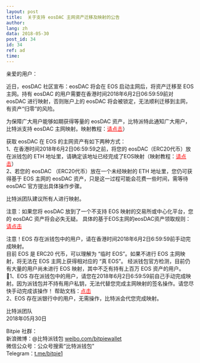 ```yaml
---
layout: post
title:  关于支持 eosDAC 主网资产迁移及映射的公告
author: 
lang: zh
data: 2018-05-30
post_id: 34
id: 34
ref: ad
time: 
---
```


亲爱的用户：

近日，eosDAC 社区宣布：eosDAC 将会在 EOS 启动主网后，将资产迁移至 EOS 主网。持有 eosDAC 的用户需要在香港时间2018年6月2日06:59:59前对 eosDAC 进行映射，否则账户上的 eosDAC 将会被锁定，无法顺利迁移到主网，有资产“归零”的风险。

为保障广大用户能够如期获得等量的 eosDAC 资产，比特派特此通知广大用户，比特派支持 eosDAC 主网映射。映射教程：<a href="http://docs.bitpie.com/zh_CN/latest/commonContract/index.html#eos-register" target="_blank" style="color:red">请点击</a>）

获取 eosDAC 在 EOS 的主网资产有如下两种方式：<br/>
1、在香港时间2018年6月2日06:59:59之前，将您的 eosDAC（ERC20代币）放在派钱包的 ETH 地址里，请确定该地址已经完成了EOS映射（映射教程：<a href="http://docs.bitpie.com/zh_CN/latest/commonContract/index.html#eos-register" target="_blank" style="color:red">请点击</a>）<br/>
2、若您的 eosDAC （ERC20代币）放在一个未经映射的 ETH 地址里，您仍可获得基于 EOS 主网的 eosDAC 资产，只是这一过程可能会花费一些时间，需等待 eosDAC 官方提出具体操作步骤。

比特派团队建议所有人进行映射。

注意：如果您将 eosDAC 放到了一个不支持 EOS 映射的交易所或中心化平台，您的 eosDAC 资产将会必失无疑。
具体的基于EOS主网的eosDAC资产领取规则：<a href="https://www.jianshu.com/p/a74b1de9e2b1/" target="_blank" style="color:red">请点击</a>


注意！EOS 存在派钱包中的用户，请在香港时间2018年6月2日6:59:59前手动完成映射。<br/>
目前 EOS 是 ERC20 代币，可以理解为 “临时 EOS”。如果不进行 EOS 主网映射，将无法在 EOS 主网上获得相对应的 “真 EOS”。
经派钱包官方检测，目前仍有大量的用户尚未进行 EOS 映射，其中不乏有持有上百万 EOS 资产的用户。
1、EOS 存在派钱包中的用户，请您在2018年6月2日6:59:59前自己手动完成映射。因为派钱包并不持有用户私钥，无法代替您完成主网映射的签名操作。请您尽快手动完成该操作！ 帮助文档：<a href="http://docs.bitpie.com/zh_CN/latest/commonContract/index.html#eos-register" target="_blank" style="color:red">点击</a><br/>
2、EOS 存在派银行中的用户，无需操作，比特派会代您完成映射。


比特派团队<br/>
2018年05月30日

Bitpie 社群：<br/>
新浪微博：@比特派钱包 <a href="https://weibo.com/bitpiewallet" target="_blank">weibo.com/bitpiewallet</a><br/>
微信公众号：公众号搜索“比特派钱包”<br/>
Telegram：<a href="https://t.me/bitpie1" target="_blank">t.me/bitpie1</a>

